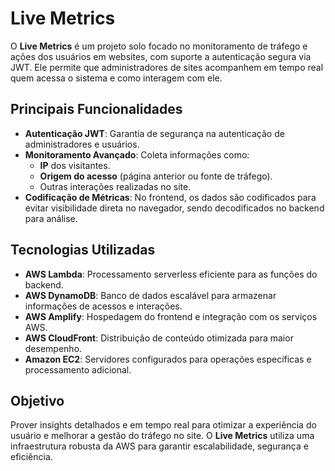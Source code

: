 # Live Metrics

O **Live Metrics** é um projeto solo focado no monitoramento de tráfego e ações dos usuários em websites, com suporte a autenticação segura via JWT. Ele permite que administradores de sites acompanhem em tempo real quem acessa o sistema e como interagem com ele.

## Principais Funcionalidades

- **Autenticação JWT**: Garantia de segurança na autenticação de administradores e usuários.
- **Monitoramento Avançado**: Coleta informações como:
  - **IP** dos visitantes.
  - **Origem do acesso** (página anterior ou fonte de tráfego).
  - Outras interações realizadas no site.
- **Codificação de Métricas**: No frontend, os dados são codificados para evitar visibilidade direta no navegador, sendo decodificados no backend para análise.

## Tecnologias Utilizadas

- **AWS Lambda**: Processamento serverless eficiente para as funções do backend.
- **AWS DynamoDB**: Banco de dados escalável para armazenar informações de acessos e interações.
- **AWS Amplify**: Hospedagem do frontend e integração com os serviços AWS.
- **AWS CloudFront**: Distribuição de conteúdo otimizada para maior desempenho.
- **Amazon EC2**: Servidores configurados para operações específicas e processamento adicional.

## Objetivo

Prover insights detalhados e em tempo real para otimizar a experiência do usuário e melhorar a gestão do tráfego no site. O **Live Metrics** utiliza uma infraestrutura robusta da AWS para garantir escalabilidade, segurança e eficiência.